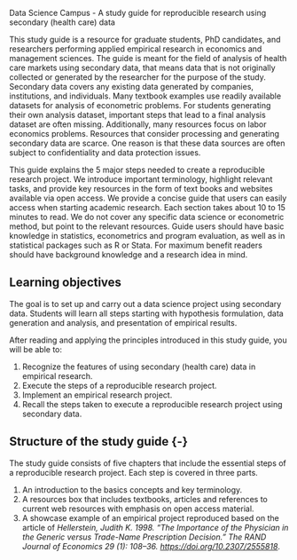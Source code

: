 Data Science Campus - A study guide for reproducible research using secondary (health care) data

This study guide is a resource for graduate students, PhD candidates, and researchers performing applied empirical research in economics and management sciences. The guide is meant for the field of analysis of health care markets using secondary data, that means data that is not originally collected or generated by the researcher for the purpose of the study. Secondary data covers any existing data generated by companies, institutions, and individuals. Many textbook examples use readily available datasets for analysis of econometric problems. For students generating their own analysis dataset, important steps that lead to a final analysis dataset are often missing. Additionally, many resources focus on labor economics problems. Resources that consider processing and generating secondary data are scarce. One reason is that these data sources are often subject to confidentiality and data protection issues.


This guide explains the 5 major steps needed to create a reproducible research project. We introduce important terminology, highlight relevant tasks, and provide key resources in the form of text books and websites available via open access. We provide a concise guide that users can easily access when starting academic research. Each section takes about 10 to 15 minutes to read. We do not cover any specific data science or econometric method, but point to the relevant resources. Guide users should have basic knowledge in statistics, econometrics and program evaluation, as well as in statistical packages such as R or Stata. For maximum benefit readers should have background knowledge and a research idea in mind.


## Learning objectives

The goal is to set up and carry out a data science project using secondary data. Students will learn all steps starting with hypothesis formulation, data generation and analysis, and presentation of empirical results.

After reading and applying the principles introduced in this study guide, you will be able to:

1. Recognize the features of using secondary (health care) data in empirical research.
2. Execute the steps of a reproducible research project.
3. Implement an empirical research project.
4. Recall the steps taken to execute a reproducible research project using secondary data.

## Structure of the study guide {-}

The study guide consists of five chapters that include the essential steps of a reproducible research project. Each step is covered in three parts.
  
1. An introduction to the basics concepts and key terminology. 
2. A resources box that includes textbooks, articles and references to current web resources with emphasis on open access material.
3. A showcase example of an empirical project reproduced based on the article of *Hellerstein, Judith K. 1998. “The Importance of the Physician in the Generic versus Trade-Name Prescription Decision.” The RAND Journal of Economics 29 (1): 108–36. https://doi.org/10.2307/2555818*.


